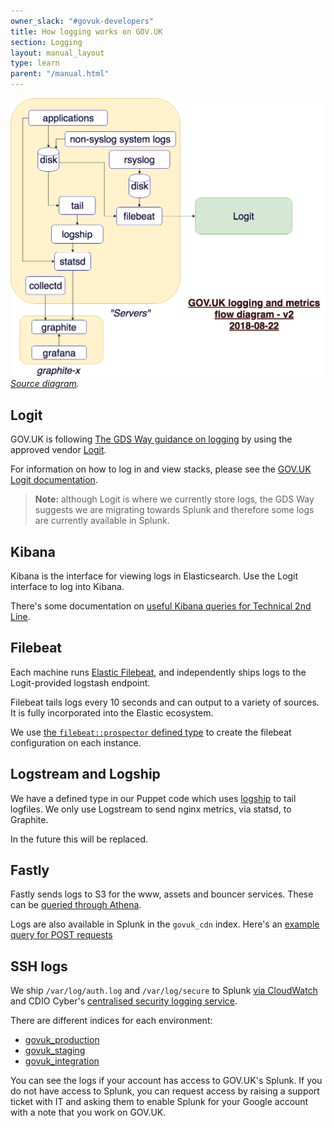 ```yaml
---
owner_slack: "#govuk-developers"
title: How logging works on GOV.UK
section: Logging
layout: manual_layout
type: learn
parent: "/manual.html"
---
```


![](/manual/images/logging.png)
<em>[Source diagram][src].</em>

[src]: https://drive.google.com/file/d/0B7zRJZy-BNyUMVBENnVNYW9TTEk/view?usp=sharing

## Logit

GOV.UK is following [The GDS Way guidance on logging][] by using the approved vendor [Logit][].

For information on how to log in and view stacks, please see the [GOV.UK Logit documentation][].

[The GDS Way guidance on logging]: https://gds-way.cloudapps.digital/standards/logging.html#content
[Logit]: https://logit.io
[GOV.UK Logit documentation]: /manual/logit.html

> **Note:** although Logit is where we currently store logs, the GDS Way suggests we are migrating towards Splunk and therefore some logs are currently available in Splunk.

## Kibana

Kibana is the interface for viewing logs in Elasticsearch. Use the Logit interface to log into Kibana.

There's some documentation on [useful Kibana queries for Technical 2nd Line][].

[useful Kibana queries for Technical 2nd Line]: /manual/kibana.html

## Filebeat

Each machine runs [Elastic Filebeat][], and independently ships logs to the Logit-provided logstash endpoint.

Filebeat tails logs every 10 seconds and can output to a variety of sources. It is fully incorporated into the Elastic ecosystem.

We use [the `filebeat::prospector` defined type][filebeat-prospector] to create the filebeat configuration on each instance.

[Elastic Filebeat]: https://www.elastic.co/products/beats/filebeat
[filebeat-prospector]: https://github.com/alphagov/govuk-puppet/blob/4cca939ec49a9b4c106b14b7cf896db31a003636/modules/filebeat/manifests/prospector.pp

## Logstream and Logship

We have a defined type in our Puppet code which uses [logship][] to tail logfiles. We only use Logstream to send nginx metrics, via statsd, to Graphite.

In the future this will be replaced.

[logship]: https://github.com/alphagov/tagalog/blob/master/tagalog/command/logship.py

## Fastly

Fastly sends logs to S3 for the www, assets and bouncer services. These can be [queried through Athena](/manual/query-cdn-logs.html).

Logs are also available in Splunk in the `govuk_cdn` index. Here's an [example query for POST requests](https://gds.splunkcloud.com/en-GB/app/gds-006-govuk/search?q=search%20index%3Dgovuk_cdn%20http_method%3Dpost)

## SSH logs

We ship `/var/log/auth.log` and `/var/log/secure` to Splunk [via CloudWatch](https://github.com/alphagov/govuk-puppet/blob/main/modules/govuk/files/node/s_base/amazon-cloudwatch-agent.json) and CDIO Cyber's [centralised security logging service](https://github.com/alphagov/centralised-security-logging-service/blob/master/kinesis_processor%2Faccounts_loggroup_index.toml#L1430-L1440).

There are different indices for each environment:

- [govuk_production](https://gds.splunkcloud.com/en-GB/app/gds-006-govuk/search?q=search%20index%3D%22govuk_production%22)
- [govuk_staging](https://gds.splunkcloud.com/en-GB/app/gds-006-govuk/search?q=search%20index%3D%22govuk_staging%22)
- [govuk_integration](https://gds.splunkcloud.com/en-GB/app/gds-006-govuk/search?q=search%20index%3D%22govuk_integration%22)

You can see the logs if your account has access to GOV.UK's Splunk. If you do not have access to Splunk, you can request access by raising a support ticket with IT and asking them to enable Splunk for your Google account with a note that you work on GOV.UK.
